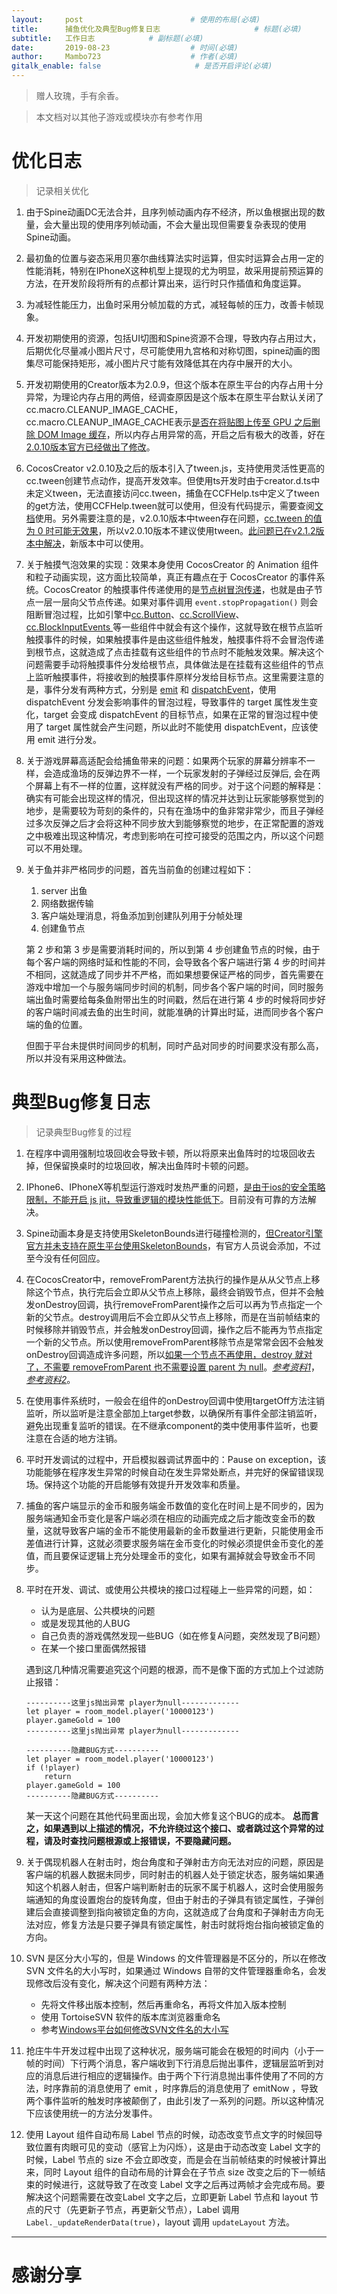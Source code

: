 ```yaml
---
layout:     post                        # 使用的布局(必填)
title:      捕鱼优化及典型Bug修复日志                     # 标题(必填)
subtitle:   工作日志            # 副标题(必填)
date:       2019-08-23                  # 时间(必填)
author:     Mambo723                    # 作者(必填)
gitalk_enable: false                     # 是否开启评论(必填)
---
```


> 赠人玫瑰，手有余香。

> 本文档对以其他子游戏或模块亦有参考作用

# 优化日志


> 记录相关优化


1.  由于Spine动画DC无法合并，且序列帧动画内存不经济，所以鱼根据出现的数量，会大量出现的使用序列帧动画，不会大量出现但需要复杂表现的使用Spine动画。

2.  最初鱼的位置与姿态采用贝塞尔曲线算法实时运算，但实时运算会占用一定的性能消耗，特别在IPhoneX这种机型上提现的尤为明显，故采用提前预运算的方法，在开发阶段将所有的点都计算出来，运行时只作插值和角度运算。

3.  为减轻性能压力，出鱼时采用分帧加载的方式，减轻每帧的压力，改善卡帧现象。

4.  开发初期使用的资源，包括UI切图和Spine资源不合理，导致内存占用过大，后期优化尽量减小图片尺寸，尽可能使用九宫格和对称切图，spine动画的图集尽可能保持矩形，减小图片尺寸能有效降低其在内存中展开的大小。

5.  开发初期使用的Creator版本为2.0.9，但这个版本在原生平台的内存占用十分异常，为理论内存占用的两倍，经调查原因是这个版本在原生平台默认关闭了 cc.macro.CLEANUP_IMAGE_CACHE，cc.macro.CLEANUP_IMAGE_CACHE表示[是否在将贴图上传至 GPU 之后删除 DOM Image 缓存](https://docs.cocos.com/creator/api/zh/classes/macro.html#cleanupimagecache)，所以内存占用异常的高，开启之后有极大的改善，好在[2.0.10版本官方已经做出了修改](https://forum.cocos.com/t/cocos-creator-v2-0-10-05-26-rc-5/77723?u=1712655110)。

6.  CocosCreator v2.0.10及之后的版本引入了tween.js，支持使用灵活性更高的cc.tween创建节点动作，提高开发效率。但使用ts开发时由于creator.d.ts中未定义tween，无法直接访问cc.tween，捕鱼在CCFHelp.ts中定义了tween的get方法，使用CCFHelp.tween就可以使用，但没有代码提示，需要查阅[文档](https://docs.cocos.com/creator/2.1/api/zh/classes/Tween.html?h=tween)使用。另外需要注意的是，v2.0.10版本中tween存在问题，[cc.tween 的值为 0 时可能无效果](https://forum.cocos.com/t/2-1-1-cc-tween-bug-2-1-2/80081)，所以v2.0.10版本不建议使用tween。[此问题已在v2.1.2版本中解决](https://github.com/cocos-creator/engine/pull/4790)，新版本中可以使用。

7.  关于触摸气泡效果的实现：效果本身使用 CocosCreator 的 Animation 组件和粒子动画实现，这方面比较简单，真正有趣点在于 CocosCreator 的事件系统。CocosCreator 的触摸事件传递使用的是[节点树冒泡传递](https://docs.cocos.com/creator/manual/zh/scripting/internal-events.html#%E8%A7%A6%E6%91%B8%E4%BA%8B%E4%BB%B6%E5%86%92%E6%B3%A1)，也就是由子节点一层一层向父节点传递。如果对事件调用 `event.stopPropagation()` 则会阻断冒泡过程，比如引擎中[cc.Button](https://github.com/cocos-creator/engine/blob/8bf4522a6d43b53258219983aabd728909ce24ca/cocos2d/core/components/CCButton.js#L650)、[cc.ScrollView](https://github.com/cocos-creator/engine/blob/8bf4522a6d43b53258219983aabd728909ce24ca/cocos2d/core/components/CCScrollView.js#L950)、[cc.BlockInputEvents ](https://github.com/cocos-creator/engine/blob/8bf4522a6d43b53258219983aabd728909ce24ca/cocos2d/core/components/CCBlockInputEvents.js#L32)等一些组件中就会有这个操作，这就导致在根节点监听触摸事件的时候，如果触摸事件是由这些组件触发，触摸事件将不会冒泡传递到根节点，这就造成了点击挂载有这些组件的节点时不能触发效果。解决这个问题需要手动将触摸事件分发给根节点，具体做法是在挂载有这些组件的节点上监听触摸事件，将接收到的触摸事件原样分发给目标节点。这里需要注意的是，事件分发有两种方式，分别是 [emit](https://docs.cocos.com/creator/manual/zh/scripting/events.html#%E5%8F%91%E5%B0%84%E4%BA%8B%E4%BB%B6) 和 [dispatchEvent](https://docs.cocos.com/creator/manual/zh/scripting/events.html#%E6%B4%BE%E9%80%81%E4%BA%8B%E4%BB%B6)，使用 dispatchEvent 分发会影响事件的冒泡过程，导致事件的 target 属性发生变化，target 会变成 dispatchEvent 的目标节点，如果在正常的冒泡过程中使用了 target 属性就会产生问题，所以此时不能使用 dispatchEvent，应该使用 emit 进行分发。

8.  关于游戏屏幕高适配会给捕鱼带来的问题：如果两个玩家的屏幕分辨率不一样，会造成渔场的反弹边界不一样，一个玩家发射的子弹经过反弹后, 会在两个屏幕上有不一样的位置，这样就没有严格的同步。对于这个问题的解释是：确实有可能会出现这样的情况，但出现这样的情况并达到让玩家能够察觉到的地步，是需要较为苛刻的条件的，只有在渔场中的鱼非常非常少，而且子弹经过多次反弹之后才会将这种不同步放大到能够察觉的地步，在正常配置的游戏之中极难出现这种情况，考虑到影响在可控可接受的范围之内，所以这个问题可以不用处理。

9.  关于鱼并非严格同步的问题，首先当前鱼的创建过程如下：
    1. server 出鱼
    2. 网络数据传输
    3. 客户端处理消息，将鱼添加到创建队列用于分帧处理
    4. 创建鱼节点

    第 2 步和第 3 步是需要消耗时间的，所以到第 4 步创建鱼节点的时候，由于每个客户端的网络时延和性能的不同，会导致各个客户端进行第 4 步的时间并不相同，这就造成了同步并不严格，而如果想要保证严格的同步，首先需要在游戏中增加一个与服务端同步时间的机制，同步各个客户端的时间，同时服务端出鱼时需要给每条鱼附带出生的时间戳，然后在进行第 4 步的时候将同步好的客户端时间减去鱼的出生时间，就能准确的计算出时延，进而同步各个客户端的鱼的位置。

    但囿于平台未提供时间同步的机制，同时产品对同步的时间要求没有那么高，所以并没有采用这种做法。


#  典型Bug修复日志

> 记录典型Bug修复的过程


1.  在程序中调用强制垃圾回收会导致卡顿，所以将原来出鱼阵时的垃圾回收去掉，但保留换桌时的垃圾回收，解决出鱼阵时卡顿的问题。

2.  IPhone6、IPhoneX等机型运行游戏时发热严重的问题，[是由于ios的安全策略限制，不能开启 js jit，导致重逻辑的模块性能低下](https://forum.cocos.com/t/topic/77986/21?u=1712655110)。目前没有可靠的方法解决。

3.  Spine动画本身是支持使用SkeletonBounds进行碰撞检测的，[但Creator引擎官方并未支持在原生平台使用SkeletonBounds](https://forum.cocos.com/t/spine/43312/4?u=1712655110)，有官方人员说会添加，不过至今没有任何回应。

4.  在CocosCreator中，removeFromParent方法执行的操作是从从父节点上移除这个节点，执行完后会立即从父节点上移除，最终会销毁节点，但并不会触发onDestroy回调，执行removeFromParent操作之后可以再为节点指定一个新的父节点。destroy调用后不会立即从父节点上移除，而是在当前帧结束的时候移除并销毁节点，并会触发onDestroy回调，操作之后不能再为节点指定一个新的父节点。所以使用removeFromParent移除节点是常常会因不会触发onDestroy回调造成许多问题，所以[如果一个节点不再使用，destroy 就对了，不需要 removeFromParent 也不需要设置 parent 为 null](https://docs.cocos.com/creator/manual/zh/scripting/create-destroy.html#destroy-%E5%92%8C-removefromparent-%E7%9A%84%E5%8C%BA%E5%88%AB)。[*参考资料1*](https://forum.cocos.com/t/removefromparent-destroy/38396/10?u=1712655110)，[*参考资料2*](https://forum.cocos.com/t/removefromparent-destroy/38396/14?u=1712655110)。

5.  在使用事件系统时，一般会在组件的onDestroy回调中使用targetOff方法注销监听，所以监听是注意全部加上target参数，以确保所有事件全部注销监听，避免出现重复监听的错误。在不继承component的类中使用事件监听，也要注意在合适的地方注销。

6.  平时开发调试的过程中，开启模拟器调试界面中的：Pause on exception，该功能能够在程序发生异常的时候自动在发生异常处断点，并完好的保留错误现场。保持这个功能的开启能够有效提升开发效率和质量。

7.  捕鱼的客户端显示的金币和服务端金币数值的变化在时间上是不同步的，因为服务端通知金币变化是客户端必须在相应的动画完成之后才能改变金币的数量，这就导致客户端的金币不能使用最新的金币数量进行更新，只能使用金币差值进行计算，这就必须要求服务端在金币变化的时候必须提供金币变化的差值，而且要保证逻辑上充分处理金币的变化，如果有漏掉就会导致金币不同步。

8.  平时在开发、调试、或使用公共模块的接口过程碰上一些异常的问题，如：
    * 认为是底层、公共模块的问题
    * 或是发现其他的人BUG
    * 自己负责的游戏偶然发现一些BUG（如在修复A问题，突然发现了B问题）
    * 在某一个接口里面偶然报错

    遇到这几种情况需要追究这个问题的根源，而不是像下面的方式加上个过滤防止报错：
    
    ```
    ----------这里js抛出异常 player为null-------------
	let player = room_model.player('10000123')
	player.gameGold = 100 
    ----------这里js抛出异常 player为null-------------

    ----------隐藏BUG方式----------
 	let player = room_model.player('10000123')
	if (!player)
		return 
	player.gameGold = 100 
    ----------隐藏BUG方式----------
    ```
    某一天这个问题在其他代码里面出现，会加大修复这个BUG的成本。
    **总而言之，如果遇到以上描述的情况，不允许绕过这个接口、或者跳过这个异常的过程，请及时查找问题根源或上报错误，不要隐藏问题。**

9.  关于偶现机器人在射击时，炮台角度和子弹射击方向无法对应的问题，原因是客户端的机器人数据未同步，同时射击的机器人处于锁定状态，服务端如果通知这个机器人射击，但客户端判断射击的玩家不属于机器人，这时会使用服务端通知的角度设置炮台的旋转角度，但由于射击的子弹具有锁定属性，子弹创建后会直接调整到指向被锁定鱼的方向，这就造成了台角度和子弹射击方向无法对应，修复方法是只要子弹具有锁定属性，射击时就将炮台指向被锁定鱼的方向。

10.  SVN 是区分大小写的，但是 Windows 的文件管理器是不区分的，所以在修改 SVN 文件名的大小写时，如果通过 Windows 自带的文件管理器重命名，会发现修改后没有变化，解决这个问题有两种方法：
        * 先将文件移出版本控制，然后再重命名，再将文件加入版本控制
        * 使用 TortoiseSVN 软件的版本库浏览器重命名
        * 参考[Windows平台如何修改SVN文件名的大小写](https://blog.csdn.net/foupwang/article/details/81735947)

11.  抢庄牛牛开发过程中出现了这种状况，服务端可能会在极短的时间内（小于一帧的时间）下行两个消息，客户端收到下行消息后抛出事件，逻辑层监听到对应的消息后进行相应的逻辑操作。由于两个下行消息抛出事件使用了不同的方法，时序靠前的消息使用了 emit ，时序靠后的消息使用了 emitNow ，导致两个事件监听的触发时序被颠倒了，由此引发了一系列的问题。所以这种情况下应该使用统一的方法分发事件。

12.  使用 Layout 组件自动布局 Label 节点的时候，动态改变节点文字的时候回导致位置有肉眼可见的变动（感官上为闪烁），这是由于动态改变 Label 文字的时候，Label 节点的 size 不会立即改变，而是会在当前帧结束的时候被计算出来，同时 Layout 组件的自动布局的计算会在子节点 size 改变之后的下一帧结束的时候进行，这就导致了在改变 Label 文字之后再过两帧才会完成布局。要解决这个问题需要在改变Label 文字之后，立即更新 Label 节点和 layout 节点的尺寸（先更新子节点，再更新父节点），Label 调用 `Label._updateRenderData(true)`，layout 调用 `updateLayout` 方法。

---

# **感谢分享**